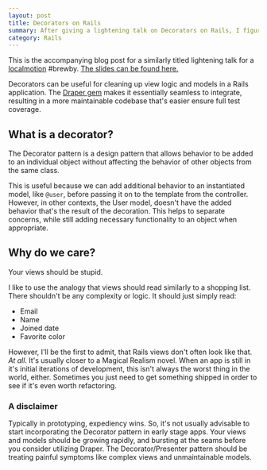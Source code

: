 ```yaml
---
layout: post
title: Decorators on Rails
summary: After giving a lightening talk on Decorators on Rails, I figured the slides needed an accompanying blog post.
category: Rails
---
```


This is the accompanying blog post for a similarly titled lightening talk for a [localmotion](http://localmotion.io) #brewby.  [The slides can be found here.](http://johnotander.com/decorators_on_rails)

Decorators can be useful for cleaning up view logic and models in a Rails application. The [Draper gem](https://github.com/drapgergem/draper) makes it essentially seamless to integrate, resulting in a more maintainable codebase that's easier ensure full test coverage. 

## What is a decorator?

The Decorator pattern is a design pattern that allows behavior to be added to an individual object without affecting the behavior of other objects from the same class. 

This is useful because we can add additional behavior to an instantiated model, like `@user`, before passing it on to the template from the controller. However, in other contexts, the User model, doesn't have the added behavior that's the result of the decoration. This helps to separate concerns, while still adding necessary functionality to an object when appropriate.

## Why do we care?

<div class="message">
  Your views should be stupid.
</div>

I like to use the analogy that views should read similarly to a shopping list. There shouldn't be any complexity or logic. It should just simply read:

  - Email
  - Name
  - Joined date
  - Favorite color

However, I'll be the first to admit, that Rails views don't often look like that. _At all_.  It's usually closer to a Magical Realism novel. When an app is still in it's initial iterations of development, this isn't always the worst thing in the world, either. Sometimes you just need to get something shipped in order to see if it's even worth refactoring.

### A disclaimer

Typically in prototyping, expediency wins. So, it's not usually advisable to start incorporating the Decorator pattern in early stage apps. Your views and models should be growing rapidly, and bursting at the seams before you consider utilizing Draper. The Decorator/Presenter pattern should be treating painful symptoms like complex views and unmaintainable models.





